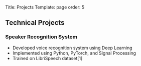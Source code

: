 Title: Projects
Template: page
order: 5

## Technical Projects

### Speaker Recognition System

- Developed voice recognition system using Deep Learning
- Implemented using Python, PyTorch, and Signal Processing
- Trained on LibriSpeech dataset[1]
